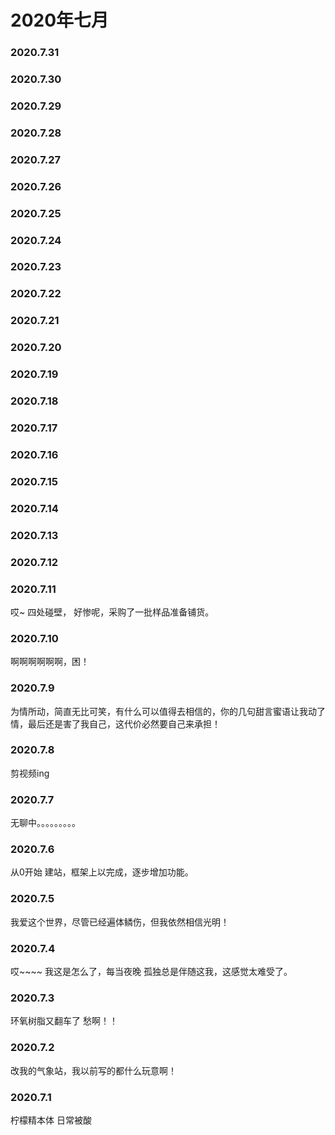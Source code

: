 # 2020年七月
### 2020.7.31
### 2020.7.30
### 2020.7.29
### 2020.7.28
### 2020.7.27
### 2020.7.26
### 2020.7.25
### 2020.7.24
### 2020.7.23
### 2020.7.22
### 2020.7.21
### 2020.7.20
### 2020.7.19
### 2020.7.18
### 2020.7.17
### 2020.7.16
### 2020.7.15
### 2020.7.14
### 2020.7.13
### 2020.7.12
### 2020.7.11
哎~  四处碰壁， 好惨呢，采购了一批样品准备铺货。
### 2020.7.10
啊啊啊啊啊啊，困！
### 2020.7.9
为情所动，简直无比可笑，有什么可以值得去相信的，你的几句甜言蜜语让我动了情，最后还是害了我自己，这代价必然要自己来承担！  
### 2020.7.8
剪视频ing 
### 2020.7.7
无聊中。。。。。。。。。
### 2020.7.6
从0开始 建站，框架上以完成，逐步增加功能。
### 2020.7.5
我爱这个世界，尽管已经遍体鳞伤，但我依然相信光明！
### 2020.7.4
哎~~~~ 我这是怎么了，每当夜晚 孤独总是伴随这我，这感觉太难受了。
### 2020.7.3
环氧树脂又翻车了 愁啊！！  
### 2020.7.2
改我的气象站，我以前写的都什么玩意啊！ 
### 2020.7.1

柠檬精本体 日常被酸
